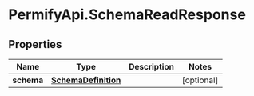 # PermifyApi.SchemaReadResponse

## Properties

Name | Type | Description | Notes
------------ | ------------- | ------------- | -------------
**schema** | [**SchemaDefinition**](SchemaDefinition.md) |  | [optional] 


